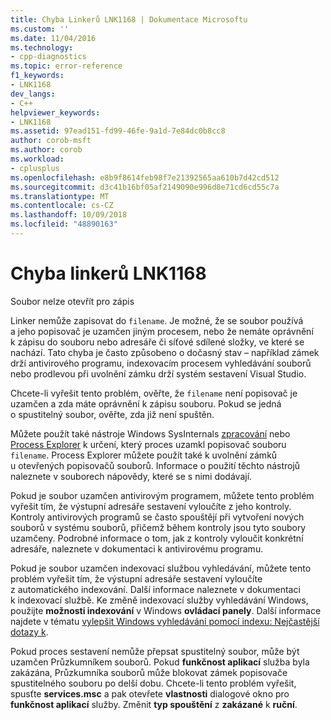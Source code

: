 ```yaml
---
title: Chyba Linkerů LNK1168 | Dokumentace Microsoftu
ms.custom: ''
ms.date: 11/04/2016
ms.technology:
- cpp-diagnostics
ms.topic: error-reference
f1_keywords:
- LNK1168
dev_langs:
- C++
helpviewer_keywords:
- LNK1168
ms.assetid: 97ead151-fd99-46fe-9a1d-7e84dc0b8cc8
author: corob-msft
ms.author: corob
ms.workload:
- cplusplus
ms.openlocfilehash: e8b9f8614feb98f7e21392565aa610b7d42cd512
ms.sourcegitcommit: d3c41b16bf05af2149090e996d8e71cd6cd55c7a
ms.translationtype: MT
ms.contentlocale: cs-CZ
ms.lasthandoff: 10/09/2018
ms.locfileid: "48890163"
---
```

# <a name="linker-tools-error-lnk1168"></a>Chyba linkerů LNK1168

Soubor nelze otevřít pro zápis

Linker nemůže zapisovat do `filename`. Je možné, že se soubor používá a jeho popisovač je uzamčen jiným procesem, nebo že nemáte oprávnění k zápisu do souboru nebo adresáře či síťové sdílené složky, ve které se nachází. Tato chyba je často způsobeno o dočasný stav – například zámek drží antivirového programu, indexovacím procesem vyhledávání souborů nebo prodlevou při uvolnění zámku drží systém sestavení Visual Studio.

Chcete-li vyřešit tento problém, ověřte, že `filename` není popisovač je uzamčen a zda máte oprávnění k zápisu souboru. Pokud se jedná o spustitelný soubor, ověřte, zda již není spuštěn.

Můžete použít také nástroje Windows SysInternals [zpracování](http://technet.microsoft.com/sysinternals/bb896655.aspx) nebo [Process Explorer](http://technet.microsoft.com/sysinternals/bb896653) k určení, který proces uzamkl popisovač souboru `filename`. Process Explorer můžete použít také k uvolnění zámků u otevřených popisovačů souborů. Informace o použití těchto nástrojů naleznete v souborech nápovědy, které se s nimi dodávají.

Pokud je soubor uzamčen antivirovým programem, můžete tento problém vyřešit tím, že výstupní adresáře sestavení vyloučíte z jeho kontroly. Kontroly antivirových programů se často spouštějí při vytvoření nových souborů v systému souborů, přičemž během kontroly jsou tyto soubory uzamčeny. Podrobné informace o tom, jak z kontroly vyloučit konkrétní adresáře, naleznete v dokumentaci k antivirovému programu.

Pokud je soubor uzamčen indexovací službou vyhledávání, můžete tento problém vyřešit tím, že výstupní adresáře sestavení vyloučíte z automatického indexování. Další informace naleznete v dokumentaci k indexovací službě. Ke změně indexovací služby vyhledávání Windows, použijte **možnosti indexování** v Windows **ovládací panely**. Další informace najdete v tématu [vylepšit Windows vyhledávání pomocí indexu: Nejčastější dotazy k](http://windows.microsoft.com/windows/improve-windows-searches-using-index-faq#1TC=windows-7).

Pokud proces sestavení nemůže přepsat spustitelný soubor, může být uzamčen Průzkumníkem souborů. Pokud **funkčnost aplikací** služba byla zakázána, Průzkumníka souborů může blokovat zámek popisovače spustitelného souboru po delší dobu. Chcete-li tento problém vyřešit, spusťte **services.msc** a pak otevřete **vlastnosti** dialogové okno pro **funkčnost aplikací** služby. Změnit **typ spouštění** z **zakázané** k **ruční**.
